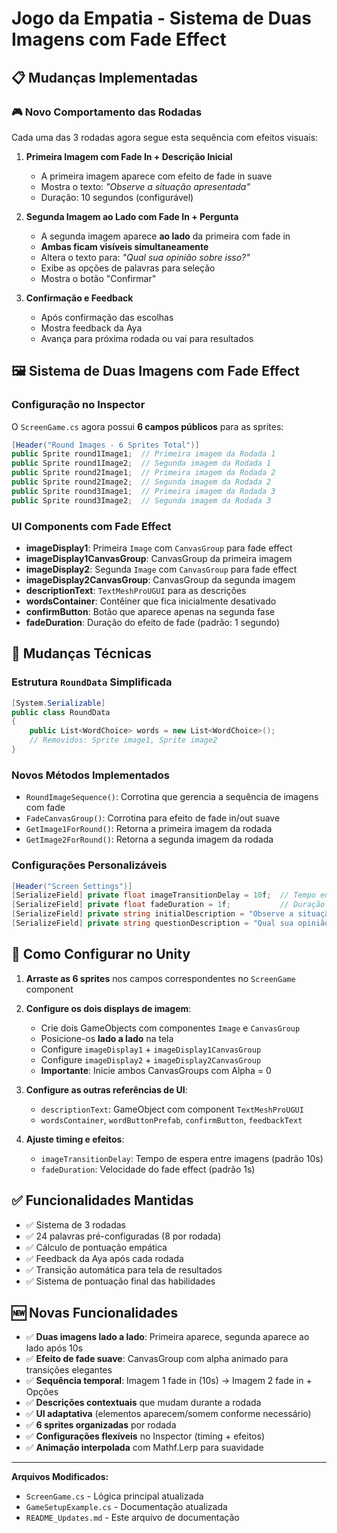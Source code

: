 # Jogo da Empatia - Sistema de Duas Imagens com Fade Effect

## 📋 Mudanças Implementadas

### 🎮 Novo Comportamento das Rodadas
Cada uma das 3 rodadas agora segue esta sequência com efeitos visuais:

1. **Primeira Imagem com Fade In + Descrição Inicial**
   - A primeira imagem aparece com efeito de fade in suave
   - Mostra o texto: *"Observe a situação apresentada"*
   - Duração: 10 segundos (configurável)

2. **Segunda Imagem ao Lado com Fade In + Pergunta**
   - A segunda imagem aparece **ao lado** da primeira com fade in
   - **Ambas ficam visíveis simultaneamente**
   - Altera o texto para: *"Qual sua opinião sobre isso?"*
   - Exibe as opções de palavras para seleção
   - Mostra o botão "Confirmar"

3. **Confirmação e Feedback**
   - Após confirmação das escolhas
   - Mostra feedback da Aya
   - Avança para próxima rodada ou vai para resultados

## 🖼️ Sistema de Duas Imagens com Fade Effect

### Configuração no Inspector
O `ScreenGame.cs` agora possui **6 campos públicos** para as sprites:

```csharp
[Header("Round Images - 6 Sprites Total")]
public Sprite round1Image1;  // Primeira imagem da Rodada 1
public Sprite round1Image2;  // Segunda imagem da Rodada 1
public Sprite round2Image1;  // Primeira imagem da Rodada 2
public Sprite round2Image2;  // Segunda imagem da Rodada 2
public Sprite round3Image1;  // Primeira imagem da Rodada 3
public Sprite round3Image2;  // Segunda imagem da Rodada 3
```

### UI Components com Fade Effect
- **imageDisplay1**: Primeira `Image` com `CanvasGroup` para fade effect
- **imageDisplay1CanvasGroup**: CanvasGroup da primeira imagem
- **imageDisplay2**: Segunda `Image` com `CanvasGroup` para fade effect  
- **imageDisplay2CanvasGroup**: CanvasGroup da segunda imagem
- **descriptionText**: `TextMeshProUGUI` para as descrições
- **wordsContainer**: Contêiner que fica inicialmente desativado
- **confirmButton**: Botão que aparece apenas na segunda fase
- **fadeDuration**: Duração do efeito de fade (padrão: 1 segundo)

## 🔧 Mudanças Técnicas

### Estrutura `RoundData` Simplificada
```csharp
[System.Serializable]
public class RoundData
{
    public List<WordChoice> words = new List<WordChoice>();
    // Removidos: Sprite image1, Sprite image2
}
```

### Novos Métodos Implementados
- `RoundImageSequence()`: Corrotina que gerencia a sequência de imagens com fade
- `FadeCanvasGroup()`: Corrotina para efeito de fade in/out suave
- `GetImage1ForRound()`: Retorna a primeira imagem da rodada
- `GetImage2ForRound()`: Retorna a segunda imagem da rodada

### Configurações Personalizáveis
```csharp
[Header("Screen Settings")]
[SerializeField] private float imageTransitionDelay = 10f;  // Tempo entre imagens
[SerializeField] private float fadeDuration = 1f;           // Duração do fade effect
[SerializeField] private string initialDescription = "Observe a situação apresentada";
[SerializeField] private string questionDescription = "Qual sua opinião sobre isso?";
```

## 📖 Como Configurar no Unity

1. **Arraste as 6 sprites** nos campos correspondentes no `ScreenGame` component

2. **Configure os dois displays de imagem**:
   - Crie dois GameObjects com componentes `Image` e `CanvasGroup`
   - Posicione-os **lado a lado** na tela
   - Configure `imageDisplay1` + `imageDisplay1CanvasGroup`
   - Configure `imageDisplay2` + `imageDisplay2CanvasGroup`
   - **Importante**: Inicie ambos CanvasGroups com Alpha = 0

3. **Configure as outras referências de UI**:
   - `descriptionText`: GameObject com component `TextMeshProUGUI`
   - `wordsContainer`, `wordButtonPrefab`, `confirmButton`, `feedbackText`

4. **Ajuste timing e efeitos**:
   - `imageTransitionDelay`: Tempo de espera entre imagens (padrão 10s)
   - `fadeDuration`: Velocidade do fade effect (padrão 1s)

## ✅ Funcionalidades Mantidas

- ✅ Sistema de 3 rodadas
- ✅ 24 palavras pré-configuradas (8 por rodada)
- ✅ Cálculo de pontuação empática
- ✅ Feedback da Aya após cada rodada
- ✅ Transição automática para tela de resultados
- ✅ Sistema de pontuação final das habilidades

## 🆕 Novas Funcionalidades

- ✅ **Duas imagens lado a lado**: Primeira aparece, segunda aparece ao lado após 10s
- ✅ **Efeito de fade suave**: CanvasGroup com alpha animado para transições elegantes
- ✅ **Sequência temporal**: Imagem 1 fade in (10s) → Imagem 2 fade in + Opções
- ✅ **Descrições contextuais** que mudam durante a rodada
- ✅ **UI adaptativa** (elementos aparecem/somem conforme necessário)
- ✅ **6 sprites organizadas** por rodada
- ✅ **Configurações flexíveis** no Inspector (timing + efeitos)
- ✅ **Animação interpolada** com Mathf.Lerp para suavidade

---

**Arquivos Modificados:**
- `ScreenGame.cs` - Lógica principal atualizada
- `GameSetupExample.cs` - Documentação atualizada
- `README_Updates.md` - Este arquivo de documentação
